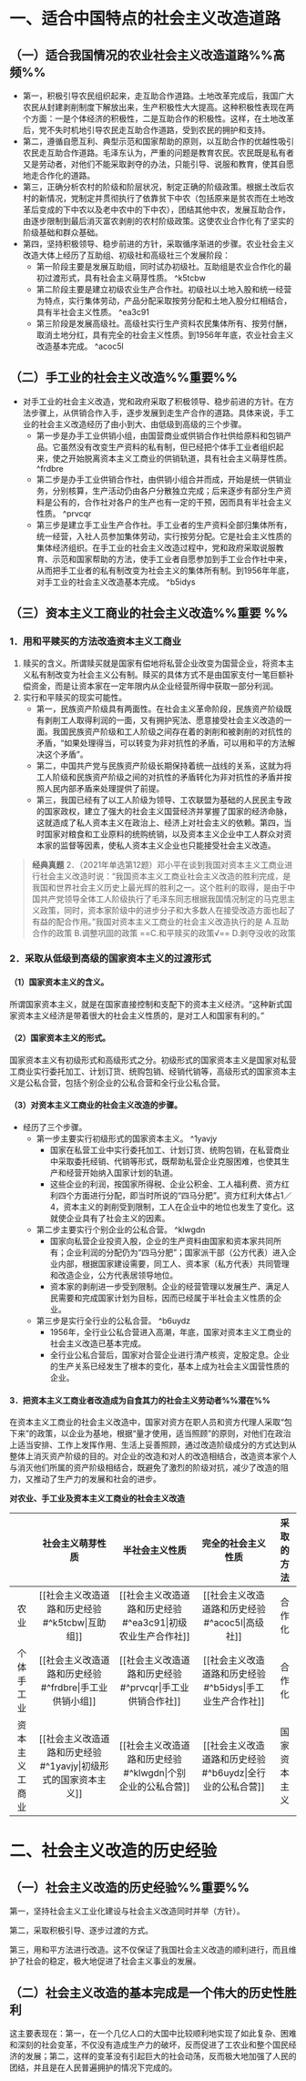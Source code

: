 # 一、适合中国特点的社会主义改造道路
## （一）适合我国情况的农业社会主义改造道路%%高频%%
- 第一，积极引导农民组织起来，走互助合作道路。土地改革完成后，我国广大农民从封建剥削制度下解放出来，生产积极性大大提高。这种积极性表现在两个方面：一是个体经济的积极性，二是互助合作的积极性。这样，在土地改革后，党不失时机地引导农民走互助合作道路，受到农民的拥护和支持。
- 第二，遵循自愿互利、典型示范和国家帮助的原则，以互助合作的优越性吸引农民走互助合作道路。毛泽东认为，严重的问题是教育农民。农民既是私有者又是劳动者，对他们不能采取剥夺的办法，只能引导、说服和教育，使其自愿地走合作化的道路。
- 第三，正确分析农村的阶级和阶层状况，制定正确的阶级政策。根据土改后农村的新情况，党制定并贯彻执行了依靠贫下中农（包括原来是贫农而在土地改革后变成的下中农以及老中农中的下中农），团结其他中农，发展互助合作，由逐步限制到最后消灭富农剥削的农村阶级政策。这使农业合作化有了坚实的阶级基础和群众基础。
- 第四，坚持积极领导、稳步前进的方针，采取循序渐进的步骤。农业社会主义改造大体上经历了互助组、初级社和高级社三个发展阶段：
	- 第一阶段主要是发展互助组，同时试办初级社。互助组是农业合作化的最初过渡形式，具有社会主义萌芽性质。 ^k5tcbw
	- 第二阶段主要是建立初级农业生产合作社。初级社以土地入股和统一经营为特点，实行集体劳动，产品分配采取按劳分配和土地入股分红相结合，具有半社会主义性质。 ^ea3c91
	- 第三阶段是发展高级社。高级社实行生产资料农民集体所有、按劳付酬，取消土地分红，具有完全的社会主义性质。到1956年年底，农业社会主义改造基本完成。 ^acoc5l
## （二）手工业的社会主义改造%%重要%%
- 对手工业的社会主义改造，党和政府采取了积极领导、稳步前进的方针。在方法步骤上，从供销合作入手，逐步发展到走生产合作的道路。具体来说，手工业的社会主义改造经历了由小到大、由低级到高级的三个步骤。
	- 第一步是办手工业供销小组，由国营商业或供销合作社供给原料和包销产品。它虽然没有改变生产资料的私有制，但已经把个体手工业者组织起来，使之开始脱离资本主义工商业的供销轨道，具有社会主义萌芽性质。 ^frdbre
	- 第二步是办手工业供销合作社，由供销小组合并而成，开始是统一供销业务，分别核算，生产活动仍由各户分散独立完成；后来逐步有部分生产资料是公有的，合作社对各户的生产也有一定的干预，因而具有半社会主义性质。 ^prvcqr
	- 第三步是建立手工业生产合作社。手工业者的生产资料全部归集体所有，统一经营，入社人员参加集体劳动，实行按劳分配。它是社会主义性质的集体经济组织。在手工业的社会主义改造过程中，党和政府采取说服教育、示范和国家帮助的方法，使手工业者自愿参加到手工业合作社中来，从而把手工业者的私有制改变为社会主义的集体所有制。到1956年年底，对手工业的社会主义改造基本完成。 ^b5idys
## （三）资本主义工商业的社会主义改造%%重要 %%
### 1．用和平赎买的方法改造资本主义工商业
1. 赎买的含义。所谓赎买就是国家有偿地将私营企业改变为国营企业，将资本主义私有制改变为社会主义公有制。赎买的具体方式不是由国家支付一笔巨额补偿资金，而是让资本家在一定年限内从企业经营所得中获取一部分利润。
2. 实行和平赎买的现实可能性。
	- 第一，民族资产阶级具有两面性。在社会主义革命阶段，民族资产阶级既有剥削工人取得利润的一面，又有拥护宪法、愿意接受社会主义改造的一面。我国民族资产阶级和工人阶级之间存在着的剥削和被剥削的对抗性的矛盾，“如果处理得当，可以转变为非对抗性的矛盾，可以用和平的方法解决这个矛盾”。
	- 第二，中国共产党与民族资产阶级长期保持着统一战线的关系，这就为将工人阶级和民族资产阶级之间的对抗性的矛盾转化为非对抗性的矛盾并按照人民内部矛盾来处理提供了前提。
	- 第三，我国已经有了以工人阶级为领导、工农联盟为基础的人民民主专政的国家政权，建立了强大的社会主义国营经济并掌握了国家的经济命脉，这就造成了私人资本主义在政治上、经济上对社会主义的依赖。第四，当时国家对粮食和工业原料的统购统销，以及资本主义企业中工人群众对资本家的监督等因素，使私人资本主义企业也只能接受社会主义改造。

>**经典真题**
2．（2021年单选第12题）邓小平在谈到我国对资本主义工商业进行社会主义改造时说：“我国资本主义工商业社会主义改造的胜利完成，是我国和世界社会主义历史上最光辉的胜利之一。这个胜利的取得，是由于中国共产党领导全体工人阶级执行了毛泽东同志根据我国情况制定的马克思主义政策，同时，资本家阶级中的进步分子和大多数人在接受改造方面也起了有益的配合作用。”我国对资本主义工商业的社会主义改造执行的是
A.互助合作的政策
B.调整巩固的政策
==C.和平赎买的政策√==
D.剥夺没收的政策
### 2．采取从低级到高级的国家资本主义的过渡形式
#### （1）国家资本主义的含义。
所谓国家资本主义，就是在国家直接控制和支配下的资本主义经济。“这种新式国家资本主义经济是带着很大的社会主义性质的，是对工人和国家有利的。”
#### （2）国家资本主义的形式。
国家资本主义有初级形式和高级形式之分。初级形式的国家资本主义是国家对私营工商业实行委托加工、计划订货、统购包销、经销代销等，高级形式的国家资本主义是公私合营，包括个别企业的公私合营和全行业公私合营。
#### （3）对资本主义工商业的社会主义改造的步骤。
- 经历了三个步骤。
	- 第一步主要实行初级形式的国家资本主义。 ^1yavjy
		- 国家在私营工业中实行委托加工、计划订货、统购包销，在私营商业中采取委托经销、代销等形式，既帮助私营企业克服困难，也使其生产和经营开始纳入国家计划的轨道。
		- 这些企业的利润，按国家所得税、企业公积金、工人福利费、资方红利四个方面进行分配，即当时所说的“四马分肥”。资方红利大体占1／4，资本主义的剥削受到限制，工人在企业中的地位也发生了变化。这就使企业具有了社会主义的因素。
	- 第二步主要实行个别企业的公私合营。 ^klwgdn
		- 国家向私营企业投资入股，企业的生产资料由国家和资本家共同所有；企业利润的分配仍为“四马分肥”；国家派干部（公方代表）进入企业内部，根据国家建设需要，同工人、资本家（私方代表）共同管理和改造企业，公方代表居领导地位。
		- 资本家的剥削进一步受到限制。企业的经营管理以发展生产、满足人民需要和完成国家计划为目标，因而已经属于半社会主义性质的企业。
	- 第三步是实行全行业的公私合营。 ^b6uydz
		- 1956年，全行业公私合营进入高潮，年底，国家对资本主义工商业的社会主义改造已基本完成。
		- 全行业公私合营后，国家对合营企业进行清产核资，定股定息。企业的生产关系已经发生了根本的变化，基本上成为社会主义国营性质的企业。
#### 3．把资本主义工商业者改造成为自食其力的社会主义劳动者%%潜在%%
在资本主义工商业的社会主义改造中，国家对资方在职人员和资方代理人采取“包下来”的政策，以企业为基地，根据“量才使用，适当照顾”的原则，对他们在政治上适当安排、工作上发挥作用、生活上妥善照顾，通过改造阶级成分的方式达到从整体上消灭资产阶级的目的。对企业的改造和对人的改造相结合，改造资本家个人与消灭他们所属的资产阶级相结合，既避免了激烈的阶级对抗，减少了改造的阻力，又推动了生产力的发展和社会的进步。

**对农业、手工业及资本主义工商业的社会主义改造**

||社会主义萌芽性质|半社会主义性质|完全的社会主义性质|采取的方法|
|:---:|:---:|:---:|:---:|:---:|
|农业|[[社会主义改造道路和历史经验#^k5tcbw\|互助组]]|[[社会主义改造道路和历史经验#^ea3c91\|初级农业生产合作社]]|[[社会主义改造道路和历史经验#^acoc5l\|高级社]]|合作化|
|个体手工业|[[社会主义改造道路和历史经验#^frdbre\|手工业供销小组]]|[[社会主义改造道路和历史经验#^prvcqr\|手工业供销合作社]]|[[社会主义改造道路和历史经验#^b5idys\|手工业生产合作社]]|合作化|
|资本主义工商业|[[社会主义改造道路和历史经验#^1yavjy\|初级形式的国家资本主义]]|[[社会主义改造道路和历史经验#^klwgdn\|个别企业的公私合营]]|[[社会主义改造道路和历史经验#^b6uydz\|全行业的公私合营]]|国家资本主义|^kjc6y1
# 二、社会主义改造的历史经验
## （一）社会主义改造的历史经验%%重要%%
第一，坚持社会主义工业化建设与社会主义改造同时并举（方针）。

第二，采取积极引导、逐步过渡的方式。

第三，用和平方法进行改造。这不仅保证了我国社会主义改造的顺利进行，而且维护了社会的稳定，极大地促进了社会主义事业的发展。
## （二）社会主义改造的基本完成是一个伟大的历史性胜利
这主要表现在：第一，在一个几亿人口的大国中比较顺利地实现了如此复杂、困难和深刻的社会变革，不仅没有造成生产力的破坏，反而促进了工农业和整个国民经济的发展；第二，这样的变革没有引起巨大的社会动荡，反而极大地加强了人民的团结，并且是在人民普遍拥护的情况下完成的。